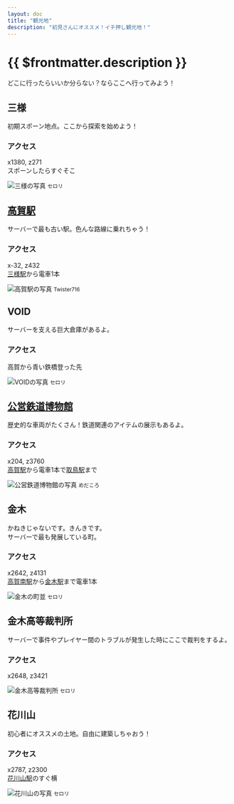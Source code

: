 ```yaml
---
layout: doc
title: "観光地"
description: "初見さんにオススメ！イチ押し観光地！"
---
```


# {{ $frontmatter.description }}
どこに行ったらいいか分らない？ならここへ行ってみよう！

## 三様
初期スポーン地点。ここから探索を始めよう！  
### アクセス
x1380, z271  
スポーンしたらすぐそこ

![三様の写真](/img/tour/sanyo.webp)
<small>セロリ</small>

## [高賀駅](/station/stations/koka.md)
サーバーで最も古い駅。色んな路線に乗れちゃう！ 
### アクセス 
x-32, z432  
[三様駅](/station/stations/sanyo.md)から電車1本

![高賀駅の写真](/img/tour/koka.webp)
<small>Twister716</small>

## VOID
サーバーを支える巨大倉庫があるよ。
### アクセス
高賀から青い鉄橋登った先

![VOIDの写真](/img/tour/void.webp)
<small>セロリ</small>

## [公営鉄道博物館](/tour/landmark/hakubutukan.md)
歴史的な車両がたくさん！鉄道関連のアイテムの展示もあるよ。  
### アクセス
x204, z3760  
[高賀駅](/station/stations/koka.md)から電車1本で[取鳥駅](/station/stations/tottori.md)まで

![公営鉄道博物館の写真](/img/tour/hakubutukan.webp)
<small>めだころ</small>

## 金木
かねきじゃないです。きんきです。  
サーバーで最も発展している町。
### アクセス
x2642, z4131  
[高賀南駅](/station/stations/kokaminami.md)から[金木駅](/station/stations/kinki.md)まで電車1本

![金木の町並](/img/tour/kinki.webp)
<small>セロリ</small>

## 金木高等裁判所
サーバーで事件やプレイヤー間のトラブルが発生した時にここで裁判をするよ。
### アクセス
x2648, z3421

![金木高等裁判所](/img/tour/koutousaibansho.webp)
<small>セロリ</small>

## 花川山
初心者にオススメの土地。自由に建築しちゃおう！  
### アクセス
x2787, z2300  
[花川山駅](/station/stations/kasenyama.md)のすぐ横

![花川山の写真](/img/tour/kasenyama.webp)
<small>セロリ</small>